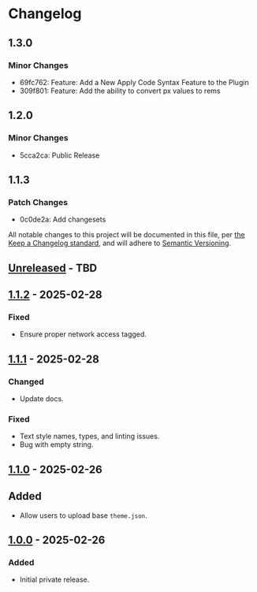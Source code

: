 # Changelog

## 1.3.0

### Minor Changes

- 69fc762: Feature: Add a New Apply Code Syntax Feature to the Plugin
- 309f801: Feature: Add the ability to convert px values to rems

## 1.2.0

### Minor Changes

- 5cca2ca: Public Release

## 1.1.3

### Patch Changes

- 0c0de2a: Add changesets

All notable changes to this project will be documented in this file, per [the Keep a Changelog standard](http://keepachangelog.com/), and will adhere to [Semantic Versioning](http://semver.org/).

## [Unreleased] - TBD

## [1.1.2] - 2025-02-28

### Fixed

- Ensure proper network access tagged.

## [1.1.1] - 2025-02-28

### Changed

- Update docs.

### Fixed

- Text style names, types, and linting issues.
- Bug with empty string.

## [1.1.0] - 2025-02-26

## Added

- Allow users to upload base `theme.json`.

## [1.0.0] - 2025-02-26

### Added

- Initial private release.

[Unreleased]: https://github.com/10up/figma-to-wordpress-theme-json-exporter/compare/main...develop
[1.2.0]: https://github.com/10up/figma-to-wordpress-theme-json-exporter/compare/0c0de2a...5cca2ca
[1.1.3]: https://github.com/10up/figma-to-wordpress-theme-json-exporter/compare/v1.1.2...0c0de2a
[1.1.2]: https://github.com/10up/figma-to-wordpress-theme-json-exporter/compare/v1.1.1...v1.1.2
[1.1.1]: https://github.com/10up/figma-to-wordpress-theme-json-exporter/compare/v1.1.0...v1.1.1
[1.1.0]: https://github.com/10up/figma-to-wordpress-theme-json-exporter/compare/v1.0.0...v1.1.0
[1.0.0]: https://github.com/10up/figma-to-wordpress-theme-json-exporter/tree/v1.0.0
